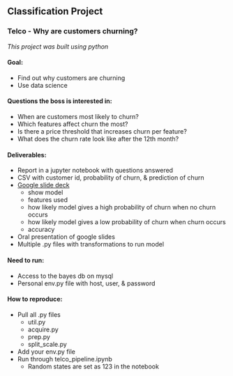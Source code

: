 ## Classification Project
### Telco - Why are customers churning?
*This project was built using python*

#### Goal:
- Find out why customers are churning
- Use data science

#### Questions the boss is interested in:
- When are customers most likely to churn? 
- Which features affect churn the most?
- Is there a price threshold that increases churn per feature?
- What does the churn rate look like after the 12th month?

#### Deliverables: 
- Report in a jupyter notebook with questions answered
- CSV with customer id, probability of churn, & prediction of churn
- [Google slide deck](https://docs.google.com/presentation/d/1vFiLhiPTOndN5YJ86qJYPcuTihIe95oVllrSAVQK070/edit#slide=id.g6fa551a25a_0_740)
    - show model
    - features used
    - how likely model gives a high probability of churn when no churn occurs
    - how likely model gives a low probability of churn when churn occurs
    - accuracy
- Oral presentation of google slides
- Multiple .py files with transformations to run model

#### Need to run: 
- Access to the bayes db on mysql
- Personal env.py file with host, user, & password

#### How to reproduce:
- Pull all .py files
    - util.py
    - acquire.py
    - prep.py
    - split_scale.py
- Add your env.py file
- Run through telco_pipeline.ipynb
    - Random states are set as 123 in the notebook





